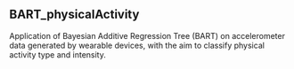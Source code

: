 ## BART_physicalActivity

Application of Bayesian Additive Regression Tree (BART) on accelerometer data generated by wearable devices, with the aim to classify physical activity type and intensity.  
